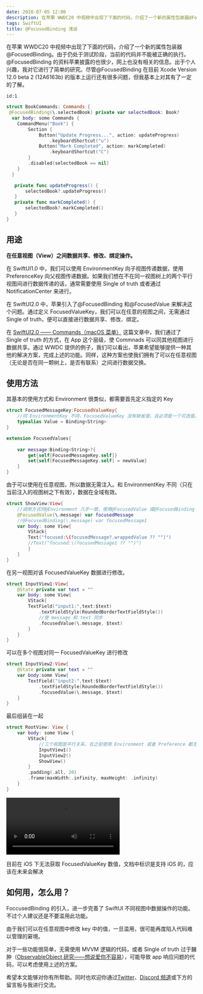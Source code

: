 ```yaml
---
date: 2020-07-05 12:00
description: 在苹果 WWDC20 中视频中出现了下面的代码，介绍了一个新的属性包装器@FocusedBinding。由于仍处于测试阶段，当前的代码并不能被正确的执行。@FocusedBinding 的资料苹果披露的也很少，网上也没有相关的信息。出于个人兴趣，我对它进行了简单的研究。尽管@FocusedBinding 在目前 Xcode Version 12.0 beta 2 (12A6163b) 的版本上运行还有很多问题，但我基本上对其有了一定的了解。
tags: SwiftUI
title: @FocusedBinding 浅谈
---
```


在苹果 WWDC20 中视频中出现了下面的代码，介绍了一个新的属性包装器@FocusedBinding。由于仍处于测试阶段，当前的代码并不能被正确的执行。@FocusedBinding 的资料苹果披露的也很少，网上也没有相关的信息。出于个人兴趣，我对它进行了简单的研究。尽管@FocusedBinding 在目前 Xcode Version 12.0 beta 2 (12A6163b) 的版本上运行还有很多问题，但我基本上对其有了一定的了解。

```responser
id:1
```

```swift
struct BookCommands: Commands {
 @FocusedBinding(\.selectedBook) private var selectedBook: Book?
  var body: some Commands {
    CommandMenu("Book") {
        Section {
            Button("Update Progress...", action: updateProgress)
                .keyboardShortcut("u")
            Button("Mark Completed", action: markCompleted)
                .keyboardShortcut("C")
        }
        .disabled(selectedBook == nil)
    }
  }

   private func updateProgress() {
       selectedBook?.updateProgress()
   }
   private func markCompleted() {
       selectedBook?.markCompleted()
   }
}
```

## 用途 ##

**在任意视图（View）之间数据共享、修改、绑定操作。**

在 SwiftUI1.0 中，我们可以使用 EnvironmentKey 向子视图传递数据，使用 PreferenceKey 向父视图传递数据。如果我们想在不在同一视图树上的两个平行视图间进行数据传递的话，通常需要使用 Single of truth 或者通过 NotificationCenter 来进行。

在 SwiftUI2.0 中，苹果引入了@FocusedBinding 和@FocusedValue 来解决这个问题。通过定义 FocusedValueKey，我们可以在任意的视图之间，无需通过 Single of truth，便可以直接进行数据共享、修改、绑定。

在 [SwiftUI2.0 —— Commands（macOS 菜单）](/posts/swiftUI2-commands/) 这篇文章中，我们通过了 Single of truth 的方式，在 App 这个层级，使 Commnads 可以同其他视图进行数据共享。通过 WWDC 提供的例子，我们可以看出，苹果希望能够提供一种其他的解决方案，完成上述的功能。同样，这种方案也使我们拥有了可以在任意视图（无论是否在同一颗树上，是否有联系）之间进行数据交换。

## 使用方法 ##

其基本的使用方式和 Environment 很类似，都需要首先定义指定的 Key

```swift
struct FocusedMessageKey:FocusedValueKey{
    //同 EnvironmentKey 不同，FocusedValueKey 没有缺省值，且必须是一个可选值。为了下面的演示，在这里我们将数据类型设置为 Binding<String>, 可以设置为任意值类型数据
    typealias Value = Binding<String>
}

extension FocusedValues{
    
    var message:Binding<String>?{
        get{self[FocusedMessageKey.self]}
        set{self[FocusedMessageKey.self] = newValue}
    }
}
```

由于可以使用在任意视图，所以数据无需注入。和 EnvironmentKey 不同（只在当前注入的视图树之下有效），数据在全域有效。

```swift
struct ShowView:View{
    //调用方式同@Environment 几乎一致，使用@FocusedValue 或@FocusedBinding 需不同的引用方式
    @FocusedValue(\.message) var focusedMessage
    //@FocusedBinding(\.message) var focusedMessage1
    var body: some View{
        VStack{
        Text("focused:\(focusedMessage?.wrappedValue ?? "")")
        //Text("focused:\(focusedMessage1 ?? "")")
        }
    }
}
```

在另一视图对该 FocusedValueKey 数据进行修改。

```swift
struct InputView1:View{
    @State private var text = ""
    var body: some View{
        VStack{
        TextField("input1:",text:$text)
            .textFieldStyle(RoundedBorderTextFieldStyle())
            //使 message 和 text 同步
            .focusedValue(\.message, $text)
        }
    }
}
```

可以在多个视图对同一 FocusedValueKey 进行修改

```swift
struct InputView2:View{
    @State private var text = ""
    var body:some View{
        TextField("input2:",text:$text)
            .textFieldStyle(RoundedBorderTextFieldStyle())
            .focusedValue(\.message, $text)
    }
}
```

最后组装在一起

```swift
struct RootView: View {
    var body: some View {
        VStack{
            //三个视图是平行关系，在之前使用 Environment 或者 Preference 都无法在这三个视图间进行数据传递、共享
            InputView1()
            InputView2()
            ShowView()
        }
        .padding(.all, 20)
        .frame(maxWidth:.infinity, maxHeight: .infinity)
    }
}
```

<video src="https://cdn.fatbobman.com/focusebinding-video.mov" controls="controls">您的浏览器不支持播放该视频！</video>

目前在 iOS 下无法获取 FocusedValueKey 数值，文档中标识是支持 iOS 的，应该在未来会解决

## 如何用，怎么用？ ##

FoccusedBinding 的引入，进一步完善了 SwiftUI 不同视图中数据操作的功能。不过个人建议还是不要滥用此功能。

由于我们可以在任意视图中修改 key 中的值，一旦滥用，很可能再度陷入代码难以管理的窘境。

对于一些功能很简单，无需使用 MVVM 逻辑的代码，或者 Single of truth 过于臃肿（[ObservableObject 研究——想说爱你不容易](/posts/observableObject-study/)），可能导致 app 响应问题的代码，可以考虑使用上述的方案。

希望本文能够对你有所帮助。同时也欢迎你通过[Twitter](https://twitter.com/fatbobman)、[Discord 频道](https://discord.gg/ApqXmy5pQJ)或下方的留言板与我进行交流。

